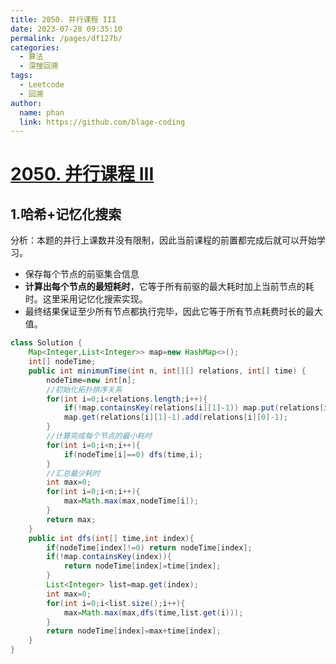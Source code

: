 ```yaml
---
title: 2050. 并行课程 III
date: 2023-07-28 09:35:10
permalink: /pages/df127b/
categories:
  - 算法
  - 深搜回溯
tags:
  - Leetcode
  - 回溯
author: 
  name: phan
  link: https://github.com/blage-coding
---
```

# [2050. 并行课程 III](https://leetcode.cn/problems/parallel-courses-iii/)

## 1.哈希+记忆化搜索

分析：本题的并行上课数并没有限制，因此当前课程的前置都完成后就可以开始学习。

- 保存每个节点的前驱集合信息
- **计算出每个节点的最短耗时**，它等于所有前驱的最大耗时加上当前节点的耗时。这里采用记忆化搜索实现。
- 最终结果保证至少所有节点都执行完毕，因此它等于所有节点耗费时长的最大值。

```java
class Solution {
    Map<Integer,List<Integer>> map=new HashMap<>();
    int[] nodeTime;
    public int minimumTime(int n, int[][] relations, int[] time) {
        nodeTime=new int[n];
        //初始化拓扑排序关系
        for(int i=0;i<relations.length;i++){
            if(!map.containsKey(relations[i][1]-1)) map.put(relations[i][1]-1,new ArrayList<>());
            map.get(relations[i][1]-1).add(relations[i][0]-1);
        }
        //计算完成每个节点的最小耗时
        for(int i=0;i<n;i++){
            if(nodeTime[i]==0) dfs(time,i);
        }
        //汇总最少耗时
        int max=0;
        for(int i=0;i<n;i++){
            max=Math.max(max,nodeTime[i]);
        }
        return max;
    }
    public int dfs(int[] time,int index){
        if(nodeTime[index]!=0) return nodeTime[index];
        if(!map.containsKey(index)){
            return nodeTime[index]=time[index];
        }
        List<Integer> list=map.get(index);
        int max=0;
        for(int i=0;i<list.size();i++){
            max=Math.max(max,dfs(time,list.get(i)));
        }
        return nodeTime[index]=max+time[index];
    }
}
```


